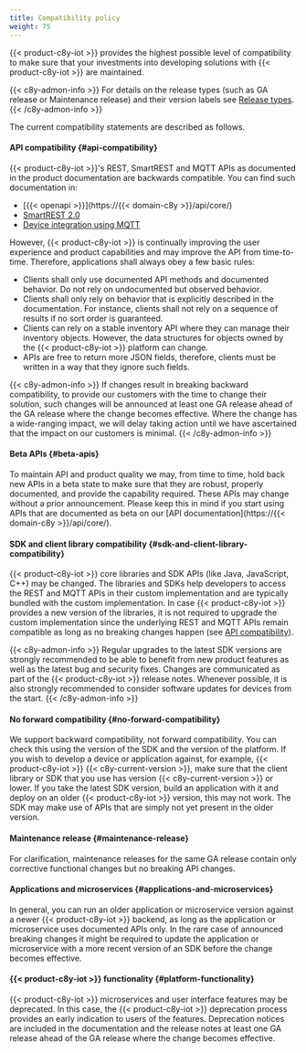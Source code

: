 ```yaml
---
title: Compatibility policy
weight: 75
---
```


{{< product-c8y-iot >}} provides the highest possible level of compatibility to make sure that your investments into developing solutions with {{< product-c8y-iot >}} are maintained.

{{< c8y-admon-info >}}
For details on the release types (such as GA release or Maintenance release) and their version labels see [Release types](https://cumulocity.com/releasenotes/about/release-types/).
{{< /c8y-admon-info >}}

The current compatibility statements are described as follows.

#### API compatibility {#api-compatibility}

{{< product-c8y-iot >}}'s REST, SmartREST and MQTT APIs as documented in the product documentation are backwards compatible. You can find such documentation in:

* [{{< openapi >}}](https://{{< domain-c8y >}}/api/core/)
* [SmartREST 2.0](/smartrest/smartrest-two/)
* [Device integration using MQTT](/device-integration/mqtt/)


However, {{< product-c8y-iot >}} is continually improving the user experience and product capabilities and may improve the API from time-to-time. Therefore, applications shall always obey a few basic rules:

* Clients shall only use documented API methods and documented behavior. Do not rely on undocumented but observed behavior.
* Clients shall only rely on behavior that is explicitly described in the documentation. For instance, clients shall not rely on a sequence of results if no sort order is guaranteed.
* Clients can rely on a stable inventory API where they can manage their inventory objects. However, the data structures for objects owned by the {{< product-c8y-iot >}} platform can change.
* APIs are free to return more JSON fields, therefore, clients must be written in a way that they ignore such fields.


{{< c8y-admon-info >}}
If changes result in breaking backward compatibility, to provide our customers with the time to change their solution, such changes will be announced at least one GA release ahead of the GA release where the change becomes effective. Where the change has a wide-ranging impact, we will delay taking action until we have ascertained that the impact on our customers is minimal.
{{< /c8y-admon-info >}}

#### Beta APIs {#beta-apis}

To maintain API and product quality we may, from time to time, hold back new APIs in a beta state to make sure that they are robust, properly documented, and provide the capability required. These APIs may change without a prior announcement. Please keep this in mind if you start using APIs that are documented as beta on our [API documentation](https://{{< domain-c8y >}}/api/core/).

#### SDK and client library compatibility {#sdk-and-client-library-compatibility}

{{< product-c8y-iot >}} core libraries and SDK APIs (like Java, JavaScript, C++) may be changed. The libraries and SDKs help developers to access the REST and MQTT APIs in their custom implementation and are typically bundled with the custom implementation. In case {{< product-c8y-iot >}} provides a new version of the libraries, it is not required to upgrade the custom implementation since the underlying REST and MQTT APIs remain compatible as long as no breaking changes happen (see [API compatibility](#api-compatibility)).

{{< c8y-admon-info >}}
Regular upgrades to the latest SDK versions are strongly recommended to be able to benefit from new product features as well as the latest bug and security fixes. Changes are communicated as part of the {{< product-c8y-iot >}} release notes. Whenever possible, it is also strongly recommended to consider software updates for devices from the start.
{{< /c8y-admon-info >}}

#### No forward compatibility {#no-forward-compatibility}

We support backward compatibility, not forward compatibility. You can check this using the version of the SDK and the version of the platform. If you wish to develop a device or application against, for example, {{< product-c8y-iot >}} {{< c8y-current-version >}}, make sure that the client library or SDK that you use has version {{< c8y-current-version >}}  or lower. If you take the latest SDK version, build an application with it and deploy on an older {{< product-c8y-iot >}} version, this may not work. The SDK may make use of APIs that are simply not yet present in the older version.

#### Maintenance release {#maintenance-release}

For clarification, maintenance releases for the same GA release contain only corrective functional changes but no breaking API changes.

#### Applications and microservices {#applications-and-microservices}

In general, you can run an older application or microservice version against a newer {{< product-c8y-iot >}} backend, as long as the application or microservice uses documented APIs only.  In the rare case of announced breaking changes it might be required to update the application or microservice with a more recent version of an SDK before the change becomes effective.

#### {{< product-c8y-iot >}} functionality {#platform-functionality}

{{< product-c8y-iot >}} microservices and user interface features may be deprecated. In this case, the {{< product-c8y-iot >}} deprecation process provides an early indication to users of the features. Deprecation notices are included in the documentation and the release notes at least one GA release ahead of the GA release where the change becomes effective.
